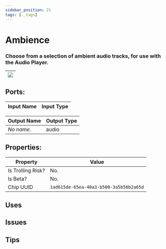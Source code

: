 ```yaml
---
sidebar_position: 21
tags: [._tags]
---
```


# Ambience


### Choose from a selection of ambient audio tracks, for use with the Audio Player.

| ![](https://images-ext-2.discordapp.net/external/MPmIaQzlEPmgGWlgi-WxBBXt0Bjv_zWPkg1y1f_sy3s/https/www.recroomcircuits.com/image/circuit/absolute-value?width=206&height=108) |
|-----|

## Ports:

| Input Name | Input Type |
|-----------|-----------|

| Output Name | Output Type |
|-----------|-----------|
| *No name.* | audio |

## Properties:

| Property  | Value |
|-------------------|-----------|
| Is Trolling Risk? | No. |
| Is Beta? | No. |
| Chip UUID | `1ad615de-65ea-40a3-b500-3a5b56b2a65d` |

## Uses

## Issues

## Tips